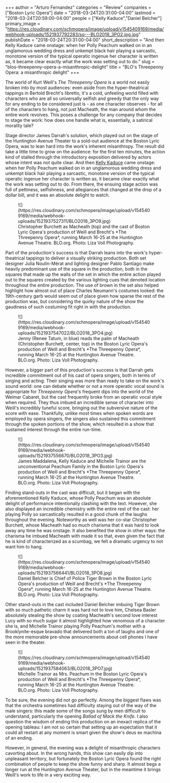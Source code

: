 +++
author = "Arturo Fernandez"
categories = "Review"
companies = ["Boston Lyric Opera"]
date = "2018-03-24T20:31:00-04:00"
lastmod = "2018-03-24T20:59:00-04:00"
people = ["Kelly Kaduce","Daniel Belcher"]
primary_image = "https://res.cloudinary.com/schmopera/image/upload/v1545409169/media/webhook-uploads/1521937792283/sq---BLO2018_3PO2.jpg.jpg"
publishDate = "2018-03-24T20:31:00-04:00"
short_description = "And then Kelly Kaduce came onstage: when her Polly Peachum walked on in an unglamorous wedding dress and unkempt black hair playing a sarcastic, monotone version of the typical operatic ingenue her character is written as, it became clear exactly what the work was setting out to do."
slug = "blos-threepenny-opera-a-misanthropic-delight"
title = "BLO&#039;s Threepenny Opera: a misanthropic delight"
+++

The world of Kurt Weill's *The Threepenny Opera* is a world not easily broken into by most audiences: even aside from the hyper-theatrical tappings in Bertold Brecht's libretto, it's a cold, unfeeling world filled with characters who are all so universally selfish and greedy that the only way for any ending to be considered just is - as one character observes - for all of the characters to hang, not just Macheath, the man around whom the entire work revolves. This poses a challenge for any company that decides to stage the work: how does one handle what is, essentially, a satirical morality tale?

Stage director James Darrah's solution, which played out on the stage of the Huntington Avenue Theater to a sold-out audience at the Boston Lyric Opera, was to lean hard into the work's inherent misanthropy. The result did take a little time to grow on the audience: for the first ten minutes, the action kind of stalled through the introductory exposition delivered by actors whose intent was not quite clear. And then [Kelly Kaduce](scene/people/kelly-kaduce/) came onstage: when her Polly Peachum walked on in an unglamorous wedding dress and unkempt black hair playing a sarcastic, monotone version of the typical operatic ingenue her character is written as, it became clear exactly what the work was setting out to do. From there, the ensuing stage action was full of pettiness, selfishness, and allegiances that changed at the drop of a dollar bill, and it was an absolute delight to watch.

<figure data-type="image">
![](https://res.cloudinary.com/schmopera/image/upload/v1545409169/media/webhook-uploads/1521937527311/BLO2018_3PO9.jpg)
<figcaption>Christopher Burchett as Macheath (top) and the cast of Boston Lyric Opera's production of Weill and Brecht's *The Threepenny Opera*, running March 16-25 at the Huntington Avenue Theatre. BLO.org. Photo: Liza Voll Photography.</figcaption>
</figure>

Part of the production's success is that Darrah leans into the work's hyper-theatrical tappings to deliver a visually striking production. Both set designer Julia Noulin-Mérat and lighting designer Pablo Santiago make heavily predominant use of the square in the production, both in the squares that made up the walls of the set in which the entire action played out to the squares created by the various lighting cues that denoted location throughout the entire production. The use of brown in the set also helped highlight how almost out of place Charles Neumann's costumes looked: the 19th-century garb would seem out of place given how sparse the rest of the production was, but considering the quirky nature of the show the gaudiness of such costuming fit right in with the production.

<figure data-type="image">
![](https://res.cloudinary.com/schmopera/image/upload/v1545409169/media/webhook-uploads/1521937547022/BLO2018_3PO4.jpg)
<figcaption>Jenny (Renee Tatum, in blue) reads the palm of Macheath (Christopher Burchett, center, top) in the Boston Lyric Opera's production of Weill and Brecht's *The Threepenny Opera*, running March 16-25 at the Huntington Avenue Theatre. BLO.org. Photo: Liza Voll Photography.</figcaption>
</figure>

However, a bigger part of this production's success is that Darrah gets incredible commitment out of his cast of opera singers, both in terms of singing and acting. Their singing was more than ready to take on the work's sound world: one can debate whether or not a more operatic vocal sound is appropriate for *Threepenny Opera*'s frequent dips into the world of the Weimar Cabaret, but the cast frequently broke from an operatic vocal style when required. They thus imbued an incredible sense of character into Weill's incredibly tuneful score, bringing out the subversive nature of the score with ease. Thankfully, unlike most times when spoken words are employed by opera singers, the singers also sustained this commitment through the spoken portions of the show, which resulted in a show that sustained interest through the entire run-time.

<figure data-type="image">
![](https://res.cloudinary.com/schmopera/image/upload/v1545409169/media/webhook-uploads/1521937556670/BLO2018_3PO3.jpg)
<figcaption>James Maddalena, Kelly Kaduce and Michelle Trainor are the unconventional Peachum Family in the Boston Lyric Opera's production of Weill and Brecht's *The Threepenny Opera*, running March 16-25 at the Huntington Avenue Theatre. BLO.org. Photo: Liza Voll Photography.</figcaption>
</figure>

Finding stand-outs in the cast was difficult, but it began with the aforementioned Kelly Kaduce, whose Polly Peachum was an absolute delight of performance intentionally clashing with the text. However, she also displayed an incredible chemistry with the entire rest of the cast: her playing Polly so sarcastically resulted in a good chunk of the laughs throughout the evening. Noteworthy as well was her co-star Christopher Burchett, whose Macheath had so much charisma that it was hard to look away any time he was onstage. It also benefited the show in other ways: the charisma he imbued Macheath with made it so that, even given the fact that he is kind of characterized as a scumbag, we felt a dramatic urgency to not want him to hang. 

<figure data-type="image">
![](https://res.cloudinary.com/schmopera/image/upload/v1545409169/media/webhook-uploads/1521937566441/BLO2018_3PO8.jpg)
<figcaption>Daniel Belcher is Chief of Police Tiger Brown in the Boston Lyric Opera's production of Weill and Brecht's *The Threepenny Opera*, running March 16-25 at the Huntington Avenue Theatre. BLO.org. Photo: Liza Voll Photography.</figcaption>
</figure>

Other stand-outs in the cast included Daniel Belcher imbuing Tiger Brown with so much pathetic charm it was hard not to love him, Chelsea Basler absolutely stealing the show by coating Macheath's second love interest Lucy with so much sugar it almost highlighted how venomous of a character she is, and Michelle Trainor playing Polly Peachum's mother with a Brooklynite-esque bravado that delivered both a ton of laughs and one of the more memorable pre-show announcements about cell phones I have seen in the theater.

<figure data-type="image">
![](https://res.cloudinary.com/schmopera/image/upload/v1545409169/media/webhook-uploads/1521937584063/BLO2018_3PO7.jpg)
<figcaption>Michelle Trainor as Mrs. Peachum in the Boston Lyric Opera's production of Weill and Brecht's *The Threepenny Opera*, running March 16-25 at the Huntington Avenue Theatre. BLO.org. Photo: Liza Voll Photography.</figcaption>
</figure>

To be sure, the evening did not go perfectly. Among the biggest flaws was that the orchestra sometimes had difficulty staying out of the way of the male singers: this made some of the songs sung by men difficult to understand, particularly the opening *Ballad of Mack the Knife*. I also question the wisdom of ending this production on an inexact replica of the opening tableau: I am not so certain that setting up an expectation that it could all restart at any moment is smart given the show's deus ex machina of an ending.

However, in general, the evening was a delight of misanthropic characters cavorting about. In the wrong hands, this show can easily dip into unpleasant territory, but fortunately the Boston Lyric Opera found the right combination of people to keep the show funny and sharp. It almost begs a longer run at the Huntington Avenue Theater, but in the meantime it brings Weill's work to life in a very exciting way.

